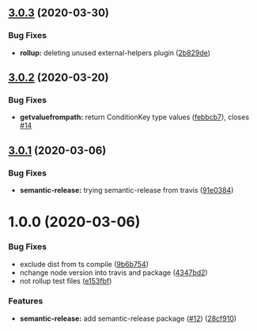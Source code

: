 ## [3.0.3](https://github.com/Rogger794/iam-policies/compare/v3.0.2...v3.0.3) (2020-03-30)


### Bug Fixes

* **rollup:** deleting unused external-helpers plugin ([2b829de](https://github.com/Rogger794/iam-policies/commit/2b829de1baa2dc3aa774688654a0f8c9065d79c4))

## [3.0.2](https://github.com/Rogger794/iam-policies/compare/v3.0.1...v3.0.2) (2020-03-20)

### Bug Fixes

- **getvaluefrompath:** return ConditionKey type values ([febbcb7](https://github.com/Rogger794/iam-policies/commit/febbcb7ae552ae29779899ab0b474218b1490f3f)), closes [#14](https://github.com/Rogger794/iam-policies/issues/14)

## [3.0.1](https://github.com/Rogger794/iam-policies/compare/v3.0.0...v3.0.1) (2020-03-06)

### Bug Fixes

- **semantic-release:** trying semantic-release from travis ([91e0384](https://github.com/Rogger794/iam-policies/commit/91e0384e56af1b0bbaf8d031f2aa8a2158487f80))

# 1.0.0 (2020-03-06)

### Bug Fixes

- exclude dist from ts compile ([9b6b754](https://github.com/Rogger794/iam-policies/commit/9b6b7545bae513100f52b76f8adb230990dbad80))
- nchange node version into travis and package ([4347bd2](https://github.com/Rogger794/iam-policies/commit/4347bd274ed774db84d18584e94b8184befebe0a))
- not rollup test files ([e153fbf](https://github.com/Rogger794/iam-policies/commit/e153fbf5d6d4325ed9ee3d3bd834877d574c2695))

### Features

- **semantic-release:** add semantic-release package ([#12](https://github.com/Rogger794/iam-policies/issues/12)) ([28cf910](https://github.com/Rogger794/iam-policies/commit/28cf9102ca85db4f9dde7907ea3c0b1790e73600))
